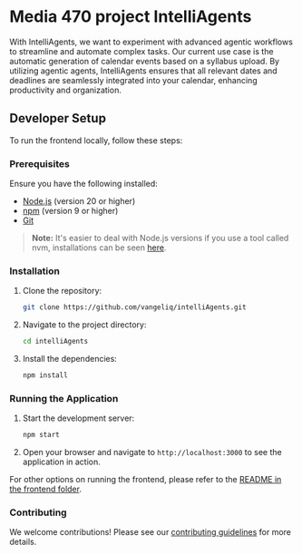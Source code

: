 
# Media 470 project IntelliAgents


With IntelliAgents, we want to experiment with advanced agentic workflows to streamline and automate complex tasks. Our current use case is the automatic generation of calendar events based on a syllabus upload. By utilizing agentic agents, IntelliAgents ensures that all relevant dates and deadlines are seamlessly integrated into your calendar, enhancing productivity and organization.


## Developer Setup

To run the frontend locally, follow these steps:

### Prerequisites

Ensure you have the following installed:
- [Node.js](https://nodejs.org/) (version 20 or higher)
- [npm](https://www.npmjs.com/) (version 9 or higher)
- [Git](https://git-scm.com/)

> **Note:** It's easier to deal with Node.js versions if you use a tool called nvm, installations can be seen [here](https://www.freecodecamp.org/news/node-version-manager-nvm-install-guide/).

### Installation

1. Clone the repository:
    ```sh
    git clone https://github.com/vangeliq/intelliAgents.git
    ```
2. Navigate to the project directory:
    ```sh
    cd intelliAgents
    ```
3. Install the dependencies:
    ```sh
    npm install
    ```

### Running the Application

1. Start the development server:
    ```sh
    npm start
    ```
2. Open your browser and navigate to `http://localhost:3000` to see the application in action.

For other options on running the frontend, please refer to the [README in the frontend folder](frontend/README.md).

### Contributing

We welcome contributions! Please see our [contributing guidelines](CONTRIBUTING.md) for more details.
